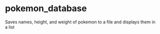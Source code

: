 # pokemon_database
Saves names, height, and weight of pokemon to a file and displays them in a list
